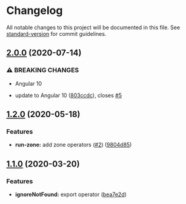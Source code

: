 # Changelog

All notable changes to this project will be documented in this file. See [standard-version](https://github.com/conventional-changelog/standard-version) for commit guidelines.

## [2.0.0](https://github.com/nilsmehlhorn/ngx-operators/compare/v1.2.0...v2.0.0) (2020-07-14)


### ⚠ BREAKING CHANGES

* Angular 10

* update to Angular 10  ([803ccdc](https://github.com/nilsmehlhorn/ngx-operators/commit/803ccdcf9c9294e41b8616f3e22aff3e01959232)), closes [#5](https://github.com/nilsmehlhorn/ngx-operators/issues/5)

## [1.2.0](https://github.com/nilsmehlhorn/ngx-operators/compare/v1.1.0...v1.2.0) (2020-05-18)


### Features

* **run-zone:** add zone operators ([#2](https://github.com/nilsmehlhorn/ngx-operators/issues/2)) ([9804d85](https://github.com/nilsmehlhorn/ngx-operators/commit/9804d85ba08f2e5c69fc7a13f7f30909f184b9d6))

## [1.1.0](https://github.com/nilsmehlhorn/ngx-operators/compare/v1.0.0...v1.1.0) (2020-03-20)


### Features

* **ignoreNotFound:** export operator ([bea7e2d](https://github.com/nilsmehlhorn/ngx-operators/commit/bea7e2d1507e97e0c3f4b4c688463ec2cb2ab7bd))
